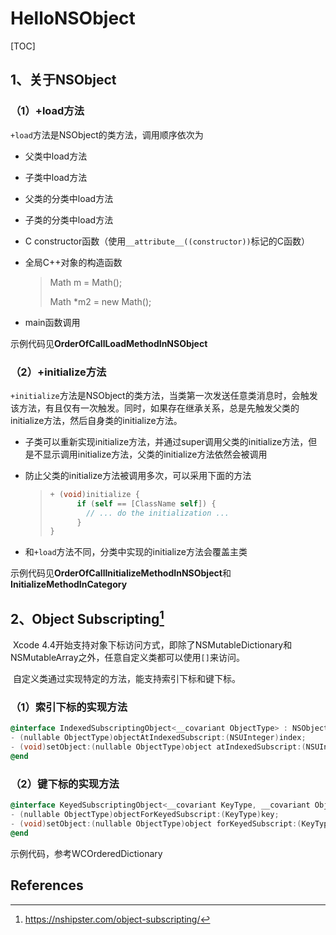 # HelloNSObject

[TOC]

## 1、关于NSObject

### （1）+load方法

`+load`方法是NSObject的类方法，调用顺序依次为

* 父类中load方法

* 子类中load方法

* 父类的分类中load方法

* 子类的分类中load方法

* C constructor函数（使用`__attribute__((constructor))`标记的C函数）

* 全局C++对象的构造函数

  > Math m = Math();
  >
  > Math *m2 = new Math();

* main函数调用

示例代码见**OrderOfCallLoadMethodInNSObject**



### （2）+initialize方法

`+initialize`方法是NSObject的类方法，当类第一次发送任意类消息时，会触发该方法，有且仅有一次触发。同时，如果存在继承关系，总是先触发父类的initialize方法，然后自身类的initialize方法。

* 子类可以重新实现initialize方法，并通过super调用父类的initialize方法，但是不显示调用initialize方法，父类的initialize方法依然会被调用

* 防止父类的initialize方法被调用多次，可以采用下面的方法

  > ```objective-c
  > + (void)initialize {
  >       if (self == [ClassName self]) {
  >         // ... do the initialization ...
  >       }
  > }
  > ```

* 和`+load`方法不同，分类中实现的initialize方法会覆盖主类

示例代码见**OrderOfCallInitializeMethodInNSObject**和**InitializeMethodInCategory**



## 2、Object Subscripting[^1]

​        Xcode 4.4开始支持对象下标访问方式，即除了NSMutableDictionary和NSMutableArray之外，任意自定义类都可以使用`[]`来访问。

​        自定义类通过实现特定的方法，能支持索引下标和键下标。

### （1）索引下标的实现方法

```objective-c
@interface IndexedSubscriptingObject<__covariant ObjectType> : NSObject
- (nullable ObjectType)objectAtIndexedSubscript:(NSUInteger)index;
- (void)setObject:(nullable ObjectType)object atIndexedSubscript:(NSUInteger)index;
@end
```



### （2）键下标的实现方法

```objective-c
@interface KeyedSubscriptingObject<__covariant KeyType, __covariant ObjectType> : NSObject
- (nullable ObjectType)objectForKeyedSubscript:(KeyType)key;
- (void)setObject:(nullable ObjectType)object forKeyedSubscript:(KeyType)key;
@end
```



示例代码，参考WCOrderedDictionary





## References

[^1]:<https://nshipster.com/object-subscripting/>